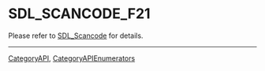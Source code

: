 # SDL_SCANCODE_F21

Please refer to [SDL_Scancode](SDL_Scancode) for details.

----
[CategoryAPI](CategoryAPI), [CategoryAPIEnumerators](CategoryAPIEnumerators)

